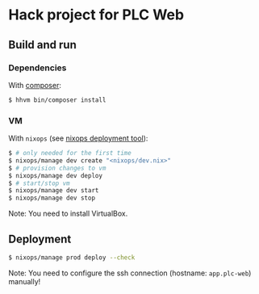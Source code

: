 # Hack project for PLC Web

## Build and run

### Dependencies

With [composer](https://getcomposer.org/):
```sh
$ hhvm bin/composer install
```

### VM

With `nixops` (see [nixops deployment tool](https://nixos.org/nixops/)):
```sh
$ # only needed for the first time
$ nixops/manage dev create "<nixops/dev.nix>"
$ # provision changes to vm
$ nixops/manage dev deploy
$ # start/stop vm
$ nixops/manage dev start
$ nixops/manage dev stop
```

Note: You need to install VirtualBox.

## Deployment

```sh
$ nixops/manage prod deploy --check
```
Note: You need to configure the ssh connection (hostname: `app.plc-web`) manually!
